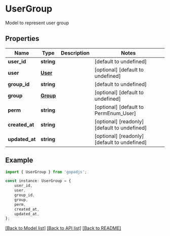 # UserGroup

Model to represent user group

## Properties

Name | Type | Description | Notes
------------ | ------------- | ------------- | -------------
**user_id** | **string** |  | [default to undefined]
**user** | [**User**](User.md) |  | [optional] [default to undefined]
**group_id** | **string** |  | [default to undefined]
**group** | [**Group**](Group.md) |  | [optional] [default to undefined]
**perm** | **string** |  | [optional] [default to PermEnum_User]
**created_at** | **string** |  | [optional] [readonly] [default to undefined]
**updated_at** | **string** |  | [optional] [readonly] [default to undefined]

## Example

```typescript
import { UserGroup } from 'gopadjs';

const instance: UserGroup = {
    user_id,
    user,
    group_id,
    group,
    perm,
    created_at,
    updated_at,
};
```

[[Back to Model list]](../README.md#documentation-for-models) [[Back to API list]](../README.md#documentation-for-api-endpoints) [[Back to README]](../README.md)
